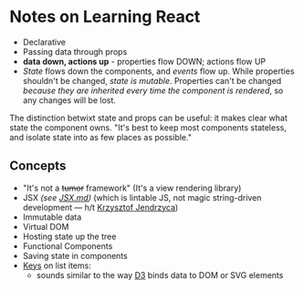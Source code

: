 # Notes on Learning React

- Declarative
- Passing data through props
- **data down, actions up** - properties flow DOWN; actions flow UP
- _State_ flows down the components, and _events_ flow up. While properties shouldn't be changed, _state is mutable_. Properties can't be changed _because they are inherited every time the component is rendered_, so any changes will be lost.

The distinction betwixt state and props can be useful: it makes clear what state the component owns. "It's best to keep most components stateless, and isolate state into as few places as possible."

## Concepts

- "It's not a ~~tumor~~ framework" (It's a view rendering library)
- JSX _(see [JSX.md](/docs/JSX.md))_ (which is lintable JS, not magic string-driven development — h/t [Krzysztof Jendrzyca](https://github.com/kjendrzyca))
- Immutable data
- Virtual DOM
- Hosting state up the tree
- Functional Components
- Saving state in components
- [Keys](https://facebook.github.io/react/tutorial/tutorial.html#keys) on list items:
  - sounds similar to the way [D3](https://d3js.org/) binds data to DOM or SVG elements
